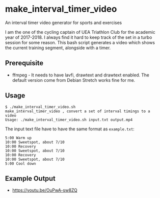 # make_interval_timer_video
An interval timer video generator for sports and exercises

I am the one of the cycling captain of UEA Triathlon Club for the academic year of 2017-2018. I always find it hard to keep track of the set in a turbo session for some reason. This bash script generates a video which shows the current training segment, alongside with a timer. 

## Prerequisite
  * ffmpeg - It needs to have lavfi, drawtext and drawtext enabled. The default version come from Debian Stretch works fine for me.
## Usage
```
$ ./make_interval_timer_video.sh
make_interval_timer_video , convert a set of interval timings to a video
Usage: ./make_interval_timer_video.sh input.txt output.mp4
```
The input text file have to have the same format as ``example.txt``:
```
5:00 Warm up
10:00 Sweetspot, about 7/10
10:00 Recovery
10:00 Sweetspot, about 7/10
10:00 Recovery
10:00 Sweetspot, about 7/10
5:00 Cool down
```
## Example Output
  * https://youtu.be/OuPwA-sw8ZQ
